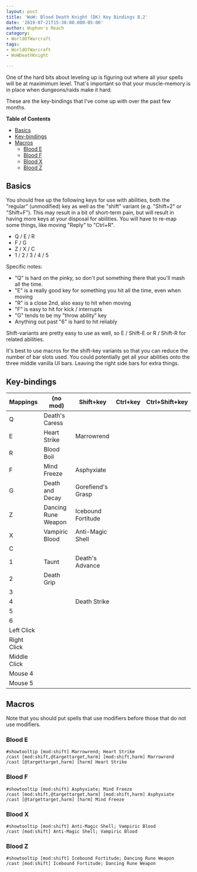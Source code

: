 ```yaml
---
layout: post
title: 'WoW: Blood Death Knight (DK) Key Bindings 8.2'
date: '2019-07-21T15:38:00.000-05:00'
author: Wuphon's Reach
category:
- WorldOfWarcraft
tags:
- WorldOfWarcraft
- WoWDeathKnight

---
```


One of the hard bits about leveling up is figuring out where all your spells will be at maximimum level.  That's important so that your muscle-memory is in place when dungeons/raids make it hard.

These are the key-bindings that I've come up with over the past few months.

**Table of Contents**

- [Basics](#Basics)
- [Key-bindings](#Key-bindings)
- [Macros](#Macros)
  - [Blood E](#Blood-E)
  - [Blood F](#Blood-F)
  - [Blood X](#Blood-X)
  - [Blood Z](#Blood-Z)

## Basics

You should free up the following keys for use with abilities, both the "regular" (unmodified) key as well as the "shift" variant (e.g. "Shift+2" or "Shift+F").  This may result in a bit of short-term pain, but will result in having more keys at your disposal for abilities.  You will have to re-map some things, like moving "Reply" to "Ctrl+R".

- Q / E / R
- F / G
- Z / X / C
- 1 / 2 / 3 / 4 / 5

Specific notes:

- "Q" is hard on the pinky, so don't put something there that you'll mash all the time.
- "E" is a really good key for something you hit all the time, even when moving
- "R" is a close 2nd, also easy to hit when moving
- "F" is easy to hit for kick / interrupts
- "G" tends to be my "throw ability" key
- Anything out past "6" is hard to hit reliably

Shift-variants are pretty easy to use as well, so E / Shift-E or R / Shift-R for related abilities.

It's best to use macros for the shift-key variants so that you can reduce the number of bar slots used.  You could potentially get all your abilities onto the three middle vanilla UI bars.  Leaving the right side bars for extra things.

## Key-bindings

Mappings|(no mod)|Shift+key|Ctrl+key|Ctrl+Shift+key
-|-|-|-|-
Q|Death's Caress|||
E|Heart Strike|Marrowrend||
R|Blood Boil|||
F|Mind Freeze|Asphyxiate||
G|Death and Decay|Gorefiend's Grasp||
Z|Dancing Rune Weapon|Icebound Fortitude||
X|Vampiric Blood|Anti-Magic Shell||
C||||
1|Taunt|Death's Advance||
2|Death Grip|||
3||||
4||Death Strike||
5||||
6||||
Left Click||||
Right Click||||
Middle Click||||
Mouse 4||||
Mouse 5||||

## Macros

Note that you should put spells that use modifiers before those that do not use modifiers.

### Blood E

```
#showtooltip [mod:shift] Marrowrend; Heart Strike
/cast [mod:shift,@targettarget,harm] [mod:shift,harm] Marrowrend
/cast [@targettarget,harm] [harm] Heart Strike
```
### Blood F

```
#showtooltip [mod:shift] Asphyxiate; Mind Freeze
/cast [mod:shift,@targettarget,harm] [mod:shift,harm] Asphyxiate
/cast [@targettarget,harm] [harm] Mind Freeze
```

### Blood X

```
#showtooltip [mod:shift] Anti-Magic Shell; Vampiric Blood
/cast [mod:shift] Anti-Magic Shell; Vampiric Blood
```

### Blood Z

```
#showtooltip [mod:shift] Icebound Fortitude; Dancing Rune Weapon
/cast [mod:shift] Icebound Fortitude; Dancing Rune Weapon
```
